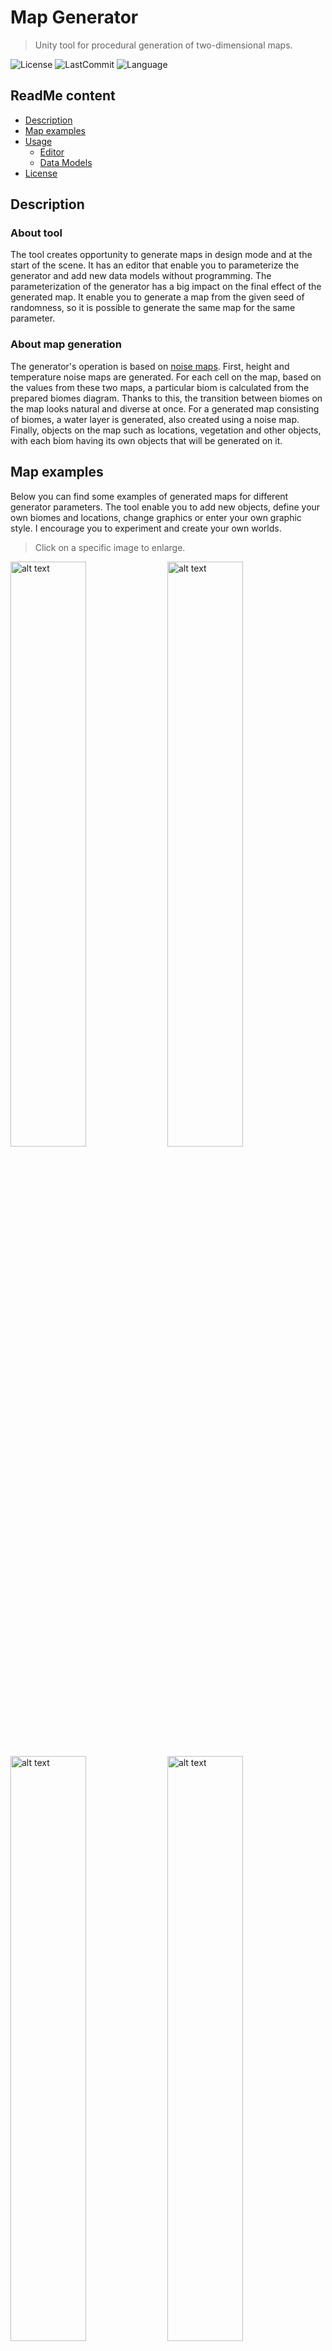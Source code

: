 # Map Generator

> Unity tool for procedural generation of two-dimensional maps.

![License](https://img.shields.io/github/license/TukanHan/Map-Generator?style=flat-square)
![LastCommit](https://img.shields.io/github/last-commit/TukanHan/Map-Generator?style=flat-square)
![Language](https://img.shields.io/github/languages/top/TukanHan/Map-Generator?style=flat-square)

## ReadMe content

* [Description](#description)
* [Map examples](#map-examples)
* [Usage](#usage)
	* [Editor](#editor)
	* [Data Models](#data-models)
* [License](#license)

## Description
### About tool
The tool creates opportunity to generate maps in design mode and at the start of the scene.  It has an editor that enable you to parameterize the generator and add new data models without programming.  The parameterization of the generator has a big impact on the final effect of the generated map. It enable you to generate a map from the given seed of randomness, so it is possible to generate the same map for the same parameter.

### About map generation
The generator's operation is based on <a href="https://www.redblobgames.com/maps/terrain-from-noise" target="_blank">noise maps</a>. First, height and temperature noise maps are generated. For each cell on the map, based on the values from these two maps, a particular biom is calculated from the prepared biomes diagram. Thanks to this, the transition between biomes on the map looks natural and diverse at once. For a generated map consisting of biomes, a water layer is generated, also created using a noise map.  Finally, objects on the map such as locations, vegetation and other objects, with each biom having its own objects that will be generated on it.

## Map examples
Below you can find some examples of generated maps for different generator parameters. The tool enable you to add new objects, define your own biomes and locations, change graphics or enter your own graphic style. I encourage you to experiment and create your own worlds.

> Click on a specific image to enlarge.

<img src="https://drive.google.com/uc?id=1jHI-vV0bvMqIG-8VD23mnXE_IqIH4ziO" alt="alt text" width="49%" height="49%"> <img src="https://drive.google.com/uc?id=1vbHfKjriRNOAG9IQs1gB80p_DFB2SYQ_" alt="alt text" width="49%" height="49%">
<img src="https://drive.google.com/uc?id=1mVKpooJsbKvZbkBvN2ZzJhDv3Hi6hPNz" alt="alt text" width="49%" height="49%"> <img src="https://drive.google.com/uc?id=1_LYgqZBkFCJcdRAxLZNt1fNThZy2F2nn" alt="alt text" width="49%" height="49%">
<img src="https://drive.google.com/uc?id=1yNUibrpAFfxmL5uqKPX_YZ9nWCVuzzXW" alt="alt text" width="49%" height="49%">  <img src="https://drive.google.com/uc?id=1LU7cpGLaM8-WbzsKudsyPtzm-KztNQWB" alt="alt text" width="49%" height="49%">

## Usage
The tool has been designed in an easy way to use. Anyone can use it without necessity to edit the source code. The tool consists of: a generator editor that allows you to parameterize the generated maps and data models that represent specific objects such as biomes, locations or individual objects.

### Editor

<img src="https://drive.google.com/uc?id=1WzwunozTFa08FIU43Sk7iEg8ay7Dfc4v" alt="Editor" width="70%" height="70%">

#### Size section
The tool enable you to generate maps in two-dimensional space. In this section you can set the sizes of the generated map.

#### Height & Temperature noise map section
In these sections you can modify the parameters of temperature and height noise maps. The generated values from these two noise maps will determine which biomes will be assigned to specific cells on the map.

>**Octaves** affects on how blurry the adjacent biomes zones will be. The greater the value, the more they will be scraggy.

>**Frequency** affects on how diverse the biomes generated will be. The lower the value, the more diverse they will be.

>**Value Range**  makes you possible to change the generated noise map values to the given range and to generate only specific biomes from the entire spectrum on the map.

>**Target Value** enable you to shift the generated values to one side of the spectrum in such a way that certain values appear more often.

#### Water noise map section
In this section you can modify the parameters of the water noise map. It has the parameters mentioned above. The appearance of the water layer will depend on the values generated here.

>**Water area percent** affects on the minimum and maximum percentage of water on the map.

#### Water biomes section
In this section you can define further layers of water depth on the map. The generator makes it possible to create separate layers for shallow and deep water or even to simulate islands.

>**Water Thresholding** defines the threshold for the values from the water noise map after which this layer will be selected. Each subsequent layer of water must have a higher threshold value.

>**Biom** assigned here will represent a given water layer.

#### Biomes diagram section
In this section you can define a biomes diagram, set its size and assign biomiom models to the appropriate cells in the diagram. The values assigned here have an influence on which biomes on the map will be adjacent. Biomes on the map are selected from the biome diagram based on the values from height and temperature noise maps.

#### Generation section
In this section you can set the details of the map generation and generate it via the button.

>**Generation type** enable you to choose whether the objects are to be generated on the tile map or maybe as sprites.

>**Space orientation** enable you to choose whether the map will be generated in 2D or 3D space.

>**Generate on start** allows you to choose if the map should be generated at the start of the scene.

>**Generate random seed** allows you to choose if the map should be generated on the basis of a random seed or if it should be entered.

>**Seed** allows you to enter a specific seed of randomness, thanks to which an identical map can be generated for the same parameters.

### Data models
Data models are used to keep information on which the map generator operates. They are saved in Unity using the <a href="https://docs.unity3d.com/Manual/class-ScriptableObject.html" target="_blank">Scriptable Object</a> mechanism, thanks to which one prepared data model can be used many times. The tool has several types of data models that can be presented in a hierarchical scheme.

<p align="center"><img src="https://drive.google.com/uc?id=13OJpWmn0sEq7mBngUwIS9LRb_ZPX3Bu-" alt="Data Models" width="75%" height="75%"></p>

To create a new data model in the Unity project, press PPM in the project view, select Create -> Map Generator from the context menu, then the specific data model type. In the uploaded project you can see examples of the use of such data models.

>**Intensity** determines the chance of generating an object for each individual cell on the map, if conditions allow for it. It does not specify covering the map itself with a given type of objects.

>**Prioryty** defines the chance for this object to be generated from the entire collection of objects. The greater the priority, the greater the chance. The roulette wheel selection mechanism is used to draw an object from the collection.

>**Max Count** specifies the maximum possible number of occurrences of a given object under the parent’s object.

## License 
The author of this tool is **TukanHan** and it is released under the <a href="http://badges.mit-license.org" target="_blank">**MIT**</a> license. You have permission to do what you want with it without asking me for permission, but if you appreciate my contribution, please acknowledge the authorship.

If you like this project, support my work by sharing the project with other users so that they can also use it.
